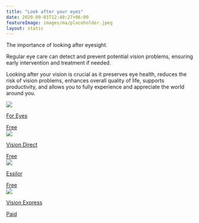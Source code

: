 ```yaml
---
title: "Look after your eyes"
date: 2020-09-01T12:49:27+06:00
featureImage: images/ma/placeholder.jpeg
layout: static
---
```


The importance of looking after eyesight.

Regular eye care can detect and prevent potential vision problems, ensuring early intervention and treatment if needed.

Looking after your vision is crucial as it preserves eye health, reduces the risk of vision problems, enhances overall quality of life, supports productivity, and allows you to fully experience and appreciate the world around you.

<a class="ma-link" href="https://www.foreyes.com/blog/why-is-it-important-to-take-care-of-your-eyes/"><div class="ma-card ma-card-Health"><div class="ma-icon"><img src ="/images/Icon-check - health - opacity.svg"/></div><div class="ma-name"><p>For Eyes</p></div><div class="ma-paid-text"><span>Free</span></div></div></a><a class="ma-link" href="https://www.visiondirect.co.uk/free-eye-test"><div class="ma-card ma-card-Health"><div class="ma-icon"><img src ="/images/Icon-check - health - opacity.svg"/></div><div class="ma-name"><p>Vision Direct</p></div><div class="ma-paid-text"><span>Free</span></div></div></a><a class="ma-link" href="https://global.essilor.com/ie/blog/your-life-and-eyes/why-it-s-important-to-look-after-your-eyes"><div class="ma-card ma-card-Health"><div class="ma-icon"><img src ="/images/Icon-check - health - opacity.svg"/></div><div class="ma-name"><p>Essilor</p></div><div class="ma-paid-text"><span>Free</span></div></div></a><a class="ma-link" href="https://www.awin1.com/cread.php?awinmid=25569&awinaffid=1198638&ued=https%3A%2F%2Fwww.visionexpress.com%2F"><div class="ma-card ma-card-Health"><div class="ma-icon"><img src ="/images/Icon-pound - health - opacity.svg"/></div><div class="ma-name"><p>Vision Express</p></div><div class="ma-paid-text"><span>Paid</span></div></div></a>  

<br/><br/>






